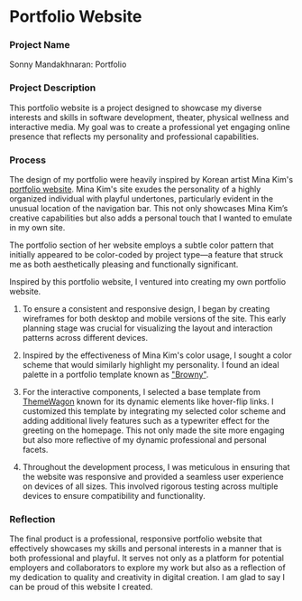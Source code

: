 # Portfolio Website

### Project Name

Sonny Mandakhnaran: Portfolio

### Project Description

This portfolio website is a project designed to showcase my diverse interests and skills in software development, theater, physical wellness and interactive media. My goal was to create a professional yet engaging online presence that reflects my personality and professional capabilities.

### Process

The design of my portfolio were heavily inspired by Korean artist Mina Kim's [portfolio website](https://mina-vitamina.net/). Mina Kim's site exudes the personality of a highly organized individual with playful undertones, particularly evident in the unusual location of the navigation bar. This not only showcases Mina Kim’s creative capabilities but also adds a personal touch that I wanted to emulate in my own site.

The portfolio section of her website employs a subtle color pattern that initially appeared to be color-coded by project type—a feature that struck me as both aesthetically pleasing and functionally significant.

Inspired by this portfolio website, I ventured into creating my own portfolio website.

1. To ensure a consistent and responsive design, I began by creating wireframes for both desktop and mobile versions of the site. This early planning stage was crucial for visualizing the layout and interaction patterns across different devices.

2. Inspired by the effectiveness of Mina Kim's color usage, I sought a color scheme that would similarly highlight my personality. I found an ideal palette in a portfolio template known as ["Browny"](https://www.free-css.com/free-css-templates/page296/browny).

3. For the interactive components, I selected a base template from [ThemeWagon](https://themewagon.github.io/meyawo/#portfolio.) known for its dynamic elements like hover-flip links. I customized this template by integrating my selected color scheme and adding additional lively features such as a typewriter effect for the greeting on the homepage. This not only made the site more engaging but also more reflective of my dynamic professional and personal facets.

4. Throughout the development process, I was meticulous in ensuring that the website was responsive and provided a seamless user experience on devices of all sizes. This involved rigorous testing across multiple devices to ensure compatibility and functionality.

### Reflection

The final product is a professional, responsive portfolio website that effectively showcases my skills and personal interests in a manner that is both professional and playful. It serves not only as a platform for potential employers and collaborators to explore my work but also as a reflection of my dedication to quality and creativity in digital creation. I am glad to say I can be proud of this website I created.
